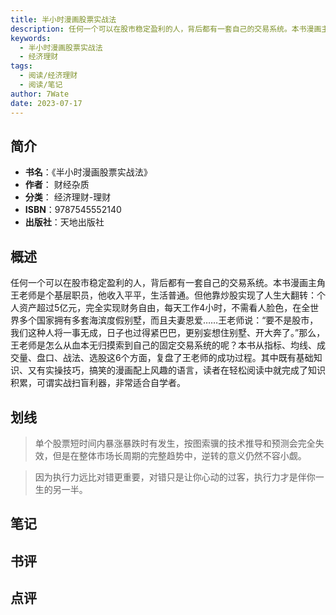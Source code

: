 ```yaml
---
title: 半小时漫画股票实战法
description: 任何一个可以在股市稳定盈利的人，背后都有一套自己的交易系统。本书漫画主角王老师是个基层职员，他收入平平，生活普通。但他靠炒股实现了人生大翻转：个人资产超过5亿元，完全实现财务自由，每天工作4小时，不需看人脸色，在全世界多个国家拥有多套海滨度假别墅，而且夫妻
keywords:
  - 半小时漫画股票实战法
  - 经济理财
tags:
  - 阅读/经济理财
  - 阅读/笔记
author: 7Wate
date: 2023-07-17
---
```


## 简介

- **书名**：《半小时漫画股票实战法》
- **作者**： 财经杂质
- **分类**： 经济理财-理财
- **ISBN**：9787545552140
- **出版社**：天地出版社

## 概述

任何一个可以在股市稳定盈利的人，背后都有一套自己的交易系统。本书漫画主角王老师是个基层职员，他收入平平，生活普通。但他靠炒股实现了人生大翻转：个人资产超过5亿元，完全实现财务自由，每天工作4小时，不需看人脸色，在全世界多个国家拥有多套海滨度假别墅，而且夫妻恩爱……王老师说：“要不是股市，我们这种人将一事无成，日子也过得紧巴巴，更别妄想住别墅、开大奔了。”那么，王老师是怎么从血本无归摸索到自己的固定交易系统的呢？本书从指标、均线、成交量、盘口、战法、选股这6个方面，复盘了王老师的成功过程。其中既有基础知识、又有实操技巧，搞笑的漫画配上风趣的语言，读者在轻松阅读中就完成了知识积累，可谓实战扫盲利器，非常适合自学者。

## 划线 
 

> 单个股票短时间内暴涨暴跌时有发生，按图索骥的技术推导和预测会完全失效，但是在整体市场长周期的完整趋势中，逆转的意义仍然不容小觑。 

> 因为执行力远比对错更重要，对错只是让你心动的过客，执行力才是伴你一生的另一半。

## 笔记


## 书评


## 点评
